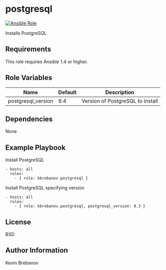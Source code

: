 postgresql
==========

[![Ansible Role](https://img.shields.io/ansible/role/3384.svg)](https://galaxy.ansible.com/list#/roles/3384)

Installs PostgreSQL

Requirements
------------

This role requires Ansible 1.4 or higher.

Role Variables
--------------

| Name               | Default | Description                      |
|--------------------|---------|----------------------------------|
| postgresql_version | 9.4     | Version of PostgreSQL to install |

Dependencies
------------

None

Example Playbook
----------------

Install PostgreSQL
```
- hosts: all
  roles:
    - { role: kbrebanov.postgresql }
```

Install PostgreSQL specifying version
```
- hosts: all
  roles:
    - { role: kbrebanov.postgresql, postgresql_version: 9.3 }
```

License
-------

BSD

Author Information
------------------

Kevin Brebanov
